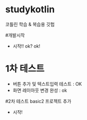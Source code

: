 # studykotlin
코틀린 학습 &amp; 복습용 깃헙

#개발시작
- 시작!! ok? ok!

# 1차 테스트
- 버튼 추가 및 텍스트입력 테스트 : OK
- 화면 레이아웃 변경 완성 : ok

#2차 테스트  basic2 프로젝트 추가
- 시작!